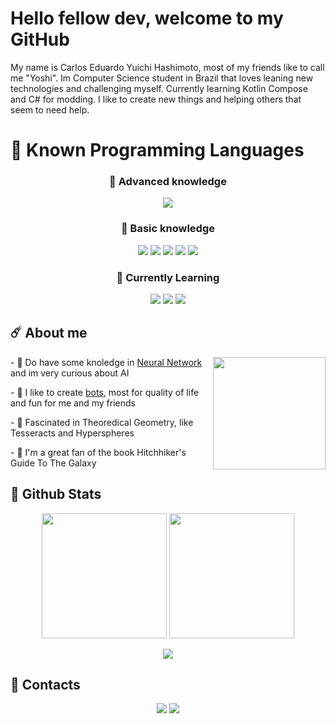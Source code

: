 # Hello fellow dev, welcome to my GitHub

My name is Carlos Eduardo Yuichi Hashimoto, most of my friends like to call me "Yoshi". 
Im Computer Science student in Brazil that loves leaning new technologies and challenging myself. Currently learning Kotlin Compose and C# for modding.
I like to create new things and helping others that seem to need help.

# 💾 Known Programming Languages
<div align="center">
  
  ### 🥇 Advanced knowledge
  <p>
    <img src="https://img.shields.io/badge/python-3670A0?style=for-the-badge&logo=python&logoColor=ffdd54">
  </p>

  ### 🥈 Basic knowledge
  <p>
    <img src="https://img.shields.io/badge/lua-%232C2D72.svg?style=for-the-badge&logo=lua&logoColor=white">
    <img src="https://img.shields.io/badge/javascript-%23323330.svg?style=for-the-badge&logo=javascript&logoColor=%23F7DF1E">
    <img src="https://img.shields.io/badge/html5-%23E34F26.svg?style=for-the-badge&logo=html5&logoColor=white">
    <img src="https://img.shields.io/badge/css3-%231572B6.svg?style=for-the-badge&logo=css3&logoColor=white">
    <img src="https://img.shields.io/badge/java-%231572B6.svg?style=for-the-badge&logo=java&logoColor=white">
  </p>

  ### 🥉 Currently Learning
  <p>
    <img src="https://img.shields.io/badge/kotlin-%237F52FF.svg?style=for-the-badge&logo=kotlin&logoColor=white">
    <img src="https://img.shields.io/badge/typescript-%237F52FF.svg?style=for-the-badge&logo=typescript&logoColor=white">
    <img src="https://img.shields.io/badge/c%23-%23239120.svg?style=for-the-badge&logo=c-sharp&logoColor=white">
  </p>
</div>

## ☄️ About me
<div>
  <img src="https://user-images.githubusercontent.com/64170401/211667905-dfc80482-b828-4b61-865c-0e7ed41bf7b6.gif" height="180" align="right"/>
  <div align="left">
    <p> - 🤖 Do have some knoledge in <a href="https://github.com/YuichiYH/python-machine-learning">Neural Network</a> and im very curious about AI</p>
    <p> - 💬 I like to create <a href="https://github.com/YuichiYH/Discord-Bot">bots</a>, most for quality of life and fun for me and my friends</p>
    <p> - 📜 Fascinated in Theoredical Geometry, like Tesseracts and Hyperspheres</p>
    <p> - 🌌 I'm a great fan of the book Hitchhiker's Guide To The Galaxy</p>
  </div>
</div>

## 🌟 Github Stats
<p align="center">
  <img src="https://github-readme-stats-git-masterrstaa-rickstaa.vercel.app/api?username=YuichiYH&theme=tokyonight&show_icons=true" height="200"/>
  <img src="https://github-readme-stats-git-masterrstaa-rickstaa.vercel.app/api/top-langs/?username=YuichiYH&theme=tokyonight" height="200"/>
</p>
<p align="center">
  <img src="https://github-profile-trophy.vercel.app/?username=YuichiYH&theme=tokyonight&row=1"/>
</p>

## 📱 Contacts
<p align="center">
  <a href="www.linkedin.com/in/yuichiyh"><img src="https://img.shields.io/badge/linkedin-%230077B5.svg?style=for-the-badge&logo=linkedin&logoColor=white"></a>
  <a href="mailto:yuichihashimoto@gmail.com"><img src="https://img.shields.io/badge/Gmail-D14836?style=for-the-badge&logo=gmail&logoColor=white"></a>
</p>
